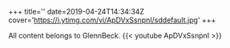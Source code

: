 +++
title=''
date=2019-04-24T14:34:34Z
cover='https://i.ytimg.com/vi/ApDVxSsnpnI/sddefault.jpg'
+++

All content belongs to GlennBeck.
{{< youtube ApDVxSsnpnI >}}
